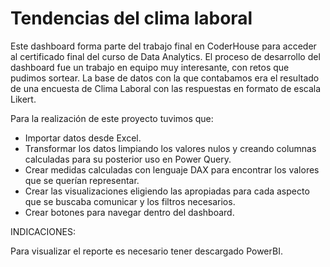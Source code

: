 # Tendencias del clima laboral 

Este dashboard forma parte del trabajo final en CoderHouse para acceder al certificado final del curso de Data Analytics. El proceso de desarrollo del dashboard fue un trabajo en equipo muy interesante, con retos que pudimos sortear. La base de datos con la que contabamos era el resultado de una encuesta de Clima Laboral con las respuestas en formato de escala Likert. 

Para la realización de este proyecto tuvimos que:

- Importar datos desde Excel.
- Transformar los datos limpiando los valores nulos y creando columnas calculadas para su posterior uso en Power Query.
- Crear medidas calculadas con lenguaje DAX para encontrar los valores que se querían representar.
- Crear las visualizaciones eligiendo las apropiadas para cada aspecto que se buscaba comunicar y los filtros necesarios.
- Crear botones para navegar dentro del dashboard.

INDICACIONES:

Para visualizar el reporte es necesario tener descargado PowerBI.
